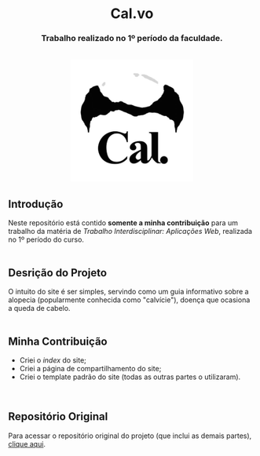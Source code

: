 <div align="center">
 
# Cal.vo
### Trabalho realizado no 1º período da faculdade.
<br>
 <img src="https://github.com/VianaSamuel/Learning-WebDev/blob/main/Projetos/Faculdade/cal-vo/imagens/img-index/logo.png" height="250"/>
 
</div>

## Introdução
Neste repositório está contido **somente a minha contribuição** para um trabalho da matéria de _Trabalho Interdisciplinar: Aplicações Web_, realizada no 1º período do curso.
<br>
<br>

## Desrição do Projeto
O intuito do site é ser simples, servindo como um guia informativo sobre a alopecia (popularmente conhecida como "calvície"), doença que ocasiona a queda de cabelo.
<br>
<br>

## Minha Contribuição
* Criei o _index_ do site;
* Criei a página de compartilhamento do site;
* Criei o template padrão do site (todas as outras partes o utilizaram).
<br>

## Repositório Original
Para acessar o repositório original do projeto (que inclui as demais partes), [clique aqui](https://github.com/ICEI-PUC-Minas-PMGCC-TI/tiaw-pmg-cc-m-20221-tiaw-calvicie-grupo-3).
